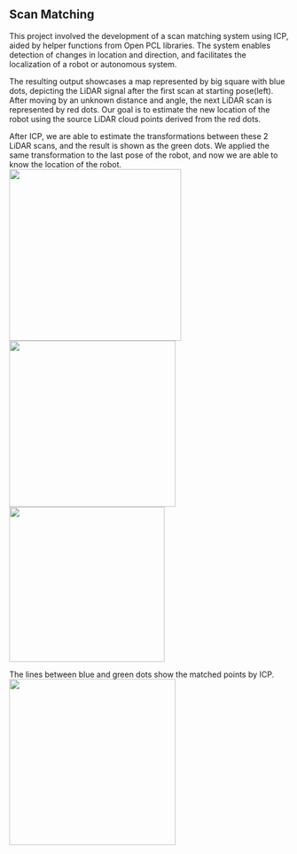 ## Scan Matching

This project involved the development of a scan matching system using ICP, aided by helper functions from Open PCL libraries. The system enables detection of changes in location and direction, and facilitates the localization of a robot or autonomous system.

The resulting output showcases a map represented by big square with blue dots, depicting the LiDAR signal after the first scan at starting pose(left). After moving by an unknown distance and angle, the next LiDAR scan is represented by red dots. Our goal is to estimate the new location of the robot using the source LiDAR cloud points derived from the red dots.

After ICP, we are able to estimate the transformations between these 2 LiDAR scans, and the result is shown as the green dots.  We applied the same transformation to the last pose of the robot, and now we are able to know the location of the robot.<br>
<img src="https://user-images.githubusercontent.com/21034990/224862200-fa355a20-67ec-45bd-83a8-5b2a0c9a219a.png" width=310>
<img src="https://user-images.githubusercontent.com/21034990/224862141-7786ff2e-fc79-40a0-8d9c-f06718d10e2b.png" width=300>
<img src="https://user-images.githubusercontent.com/21034990/224860354-206b992a-625a-4eb8-b3f5-102bf7a50049.png" width=280>

The lines between blue and green dots show the matched points by ICP.<br>
<img src="https://user-images.githubusercontent.com/21034990/224856271-8f8a0d00-a21d-49e7-8ae8-cd7abdc6b909.png" width=300>
